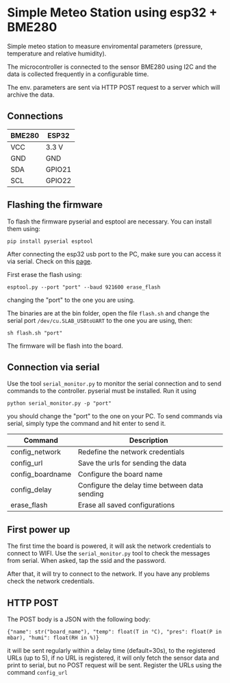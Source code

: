 # Simple Meteo Station using esp32 + BME280

Simple meteo station to measure enviromental parameters (pressure, temperature and relative humidity).

The microcontroller is connected to the sensor BME280 using I2C and the data is collected frequently in a configurable time.

The env. parameters are sent via HTTP POST request to a server which will archive the data.

## Connections

| BME280      | ESP32       |
| ----------- | ----------- |
| VCC         | 3.3 V       |
| GND         | GND         |
| SDA         | GPIO21      |
| SCL         | GPIO22      |

## Flashing the firmware

To flash the firmware pyserial and esptool are necessary. You can install them using:

```
pip install pyserial esptool
```

After connecting the esp32 usb port to the PC, make sure you can access it via serial. Check on this [page](https://docs.espressif.com/projects/esp-idf/en/latest/esp32/get-started/establish-serial-connection.html).

First erase the flash using:

```
esptool.py --port "port" --baud 921600 erase_flash
```

changing the "port" to the one you are using.

The binaries are at the bin folder, open the file `flash.sh` and change the serial port `/dev/cu.SLAB_USBtoUART` to the one you are using, then:

```
sh flash.sh "port"
```

The firmware will be flash into the board.

## Connection via serial

Use the tool `serial_monitor.py` to monitor the serial connection and to send commands to the controller. pyserial must be installed. Run it using 

```
python serial_monitor.py -p "port"
````

you should change the "port" to the one on your PC. To send commands via serial, simply type the command and hit enter to send it.

| Command          | Description                                       |
| ---------------- | ------------------------------------------------- |
| config_network   | Redefine the network credentials                  |
| config_url       | Save the urls for sending the data                |
| config_boardname | Configure the board name                          |
| config_delay     | Configure the delay time between data sending     |
| erase_flash      | Erase all saved configurations                    |

## First power up

The first time the board is powered, it will ask the network credentials to connect to WIFI. Use the `serial_monitor.py` tool to check the messages from serial. When asked, tap the ssid and the password.

After that, it will try to connect to the network. If you have any problems check the network credentials.

## HTTP POST

The POST body is a JSON with the following body:

```
{"name": str("board_name"), "temp": float(T in °C), "pres": float(P in mbar), "humi": float(RH in %)}
```

it will be sent regularly within a delay time (default=30s), to the registered URLs (up to 5), if no URL is registered, it will only fetch the sensor data and print to serial, but no POST request will be sent. Register the URLs using the command `config_url`

